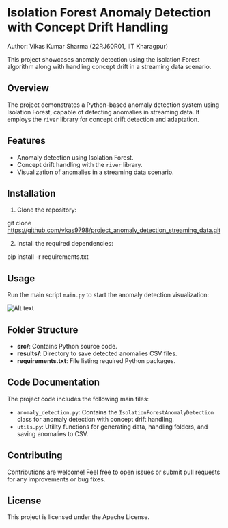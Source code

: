 # Isolation Forest Anomaly Detection with Concept Drift Handling

Author: Vikas Kumar Sharma (22RJ60R01, IIT Kharagpur)

This project showcases anomaly detection using the Isolation Forest algorithm along with handling concept drift in a streaming data scenario.

## Overview

The project demonstrates a Python-based anomaly detection system using Isolation Forest, capable of detecting anomalies in streaming data. It employs the `river` library for concept drift detection and adaptation.

## Features

- Anomaly detection using Isolation Forest.
- Concept drift handling with the `river` library.
- Visualization of anomalies in a streaming data scenario.

## Installation

1. Clone the repository:

git clone https://github.com/vkas9798/project_anomaly_detection_streaming_data.git


2. Install the required dependencies:

pip install -r requirements.txt


## Usage

Run the main script `main.py` to start the anomaly detection visualization:

![Alt text](Figure_1.jpg)


## Folder Structure

- **src/**: Contains Python source code.
- **results/**: Directory to save detected anomalies CSV files.
- **requirements.txt**: File listing required Python packages.

## Code Documentation

The project code includes the following main files:

- `anomaly_detection.py`: Contains the `IsolationForestAnomalyDetection` class for anomaly detection with concept drift handling.
- `utils.py`: Utility functions for generating data, handling folders, and saving anomalies to CSV.

## Contributing

Contributions are welcome! Feel free to open issues or submit pull requests for any improvements or bug fixes.

## License

This project is licensed under the Apache License.